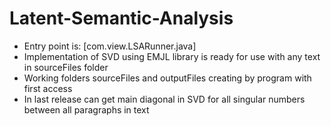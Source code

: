 # Latent-Semantic-Analysis
- Entry point is: [com.view.LSARunner.java]
- Implementation of SVD using EMJL library is ready for use with any text in sourceFiles folder
- Working folders sourceFiles and outputFiles creating by program with first access
- In last release can get main diagonal in SVD for all singular numbers between all paragraphs in text

